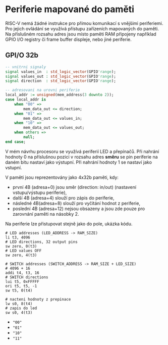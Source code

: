 # Periferie mapované do paměti
RISC-V nemá žádné instrukce pro přímou komunikací s vnějšími periferiemi. Pro jejich ovládání se využívá přístupu zařízeních mapovaných do paměti. Na příslušném rozsahu adres jsou místo paměti RAM připojeny například GPIO I/O registry či frame buffer displeje, nebo jiné periferie. 

## GPI/O 32b
```vhdl
-- vnitrni signaly
signal values_in  : std_logic_vector(GPIO'range);
signal values_out : std_logic_vector(GPIO'range);
signal direction  : std_logic_vector(GPIO'range);

-- adresovani na urovni periferie
local_addr := unsigned(mem_address(3 downto 2));
case local_addr is
	when "00" =>
		mem_data_out <= direction;
	when "01" =>
		mem_data_out <= values_in;
	when "10" =>
		mem_data_out <= values_out;
	when others =>
		null;
end case;
```

V mém návrhu procesoru se využívá periferií LED a přepínačů. Při nahrání hodnoty 0 na příslušnou pozici v rozsahu adres **směru** se pin periferie na daném bitu nastaví jako výstupní. Při nahrání hodnoty 1 se nastaví jako vstupní. 

V paměti jsou reprezentovány jako 4x32b paměti, kdy:
- první 4B (adresa+0) jsou směr (direction: in/out) (nastavení vstupu/výstupu periferie), 
- další 4B (adresa+4) slouží pro zápis do periferie, 
- následné 4B(adresa+8) slouží pro vyčítání hodnot z periferie, 
- poslední 4B (adresa+12) nejsou obsazeny a jsou zde pouze pro zarovnání paměti na násobky 2.

Na periferie lze přistupovat stejně jako do pole, ukázka kódu.
```assembly
# LED addresses (LED_ADDRESS -> RAM_SIZE)
li t3, 4096   
# LED directions, 32 output pins
sw zero, 0(t3) 
# LED values OFF
sw zero, 4(t3) 

# SWITCH addresses (SWITCH_ADDRESS -> RAM_SIZE + LED_SIZE)
# 4096 + 16
addi t4, t3, 16
# SWITCH directions
lui t5, 0xFFFFF
ori t5, t5, -1
sw t5, 0(t4)

# nacteni hodnoty z prepinace
lw s0, 8(t4)
# zapis do led
sw s0, 4(t3)
```


- `"00"`
- `"01"`
- `"10"`
- `"11"`